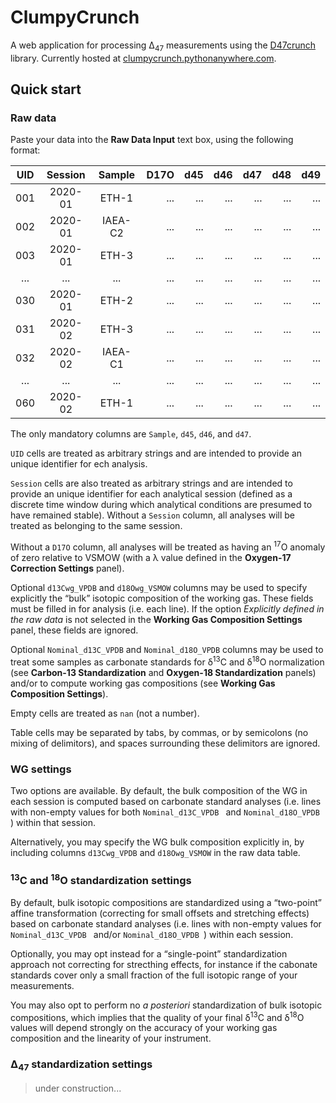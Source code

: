# ClumpyCrunch

A web application for processing Δ<sub>47</sub> measurements using the [D47crunch] library. Currently hosted at [clumpycrunch.pythonanywhere.com].

[D47crunch]: https://github.com/mdaeron/D47crunch
[clumpycrunch.pythonanywhere.com]: https://clumpycrunch.pythonanywhere.com

## Quick start

### Raw data

Paste your data into the __Raw Data Input__ text box, using the following format:

|UID|Session| Sample |D17O|d45|d46|d47|d48|d49|
|:-:|:-----:|:------:|---:|--:|--:|--:|--:|--:|
|001|2020-01|ETH-1   |... |...|...|...|...|...|
|002|2020-01|IAEA-C2 |... |...|...|...|...|...|
|003|2020-01|ETH-3   |... |...|...|...|...|...|
|...|...    |...     |... |...|...|...|...|...|
|030|2020-01|ETH-2   |... |...|...|...|...|...|
|031|2020-02|ETH-3   |... |...|...|...|...|...|
|032|2020-02|IAEA-C1 |... |...|...|...|...|...|
|...|...    |...     |... |...|...|...|...|...|
|060|2020-02|ETH-1   |... |...|...|...|...|...|

The only mandatory columns are `Sample`, `d45`, `d46`, and `d47`.

`UID` cells are treated as arbitrary strings and are intended to provide an unique identifier for ech analysis.

`Session` cells are also treated as arbitrary strings and are intended to provide an unique identifier for each analytical session (defined as a discrete time window during which analytical conditions are presumed to have remained stable). Without a `Session` column, all analyses will be treated as belonging to the same session.

Without a `D17O` column, all analyses will be treated as having an <sup>17</sup>O anomaly of zero relative to VSMOW (with a λ value defined in the __Oxygen-17 Correction Settings__ panel).

Optional `d13Cwg_VPDB` and `d18Owg_VSMOW` columns may be used to specify explicitly the “bulk” isotopic composition of the working gas. These fields must be filled in for analysis (i.e. each line). If the option _Explicitly defined in the raw data_ is not selected in the __Working Gas Composition Settings__ panel, these fields are ignored.

Optional `Nominal_d13C_VPDB` and 	`Nominal_d18O_VPDB` columns may be used to treat some samples as carbonate standards for δ<sup>13</sup>C and δ<sup>18</sup>O normalization (see __Carbon-13 Standardization__ and __Oxygen-18 Standardization__ panels) and/or to compute working gas compositions (see __Working Gas Composition Settings__).

Empty cells are treated as `nan` (not a number).

Table cells may be separated by tabs, by commas, or by semicolons (no mixing of delimitors), and spaces surrounding these delimitors are ignored.

### WG settings

Two options are available. By default, the bulk composition of the WG in each session is computed based on carbonate standard analyses (i.e. lines with non-empty values for both `Nominal_d13C_VPDB ` and `Nominal_d18O_VPDB `) within that session.

Alternatively, you may specify the WG bulk composition explicitly in, by including columns `d13Cwg_VPDB` and `d18Owg_VSMOW` in the raw data table.

### <sup>13</sup>C and <sup>18</sup>O standardization settings

By default, bulk isotopic compositions are standardized using a “two-point” affine transformation (correcting for small offsets and stretching effects) based on carbonate standard analyses (i.e. lines with non-empty values for `Nominal_d13C_VPDB ` and/or `Nominal_d18O_VPDB `) within each session.

Optionally, you may opt instead for a “single-point” standardization approach not correcting for strecthing effects, for instance if the cabonate standards cover only a small fraction of the full isotopic range of your measurements.

You may also opt to perform no _a posteriori_ standardization of bulk isotopic compositions, which implies that the quality of your final δ<sup>13</sup>C and δ<sup>18</sup>O values will depend strongly on the accuracy of your working gas composition and the linearity of your instrument.

### Δ<sub>47</sub> standardization settings

> under construction...
